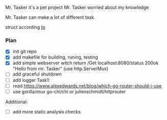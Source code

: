 Mr. Tasker it's a pet project
Mr. Tasker worried about my knowledge

Mr. Tasker can make a lot of different task.

struct according [to](https://github.com/golang-standards/project-layout/blob/master/README_ua.md)

### Plan

- [x] init git repo
- [x] add makefile for building, runing, testing
- [x] add simple webserver witch return /Get localhost:8080/status 200ok "Hello from mr. Tasker" (use http.ServerMux)
- [ ] add graceful shutdown
- [ ] add logger
Task1:
- [ ] read <https://www.alexedwards.net/blog/which-go-router-should-i-use>
- [ ] use gorilla/mux go-chi/chi or julienschmidt/httprouter

Additional:

- [ ] add more static analysis checks
